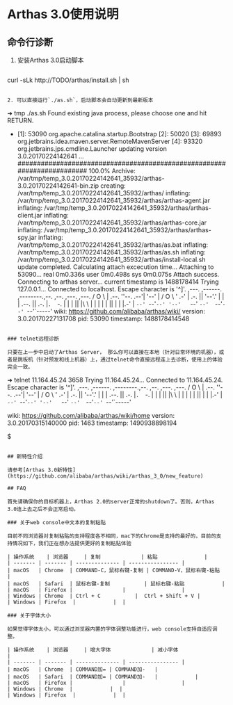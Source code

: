 Arthas 3.0使用说明
===

## 命令行诊断

1. 安装Arthas 3.0启动脚本

    ```
curl -sLk http://TODO/arthas/install.sh | sh
```

2. 可以直接运行`./as.sh`，启动脚本会自动更新到最新版本

```
➜  tmp ./as.sh
Found existing java process, please choose one and hit RETURN.
* [1]: 53090 org.apache.catalina.startup.Bootstrap
  [2]: 50020
  [3]: 69893 org.jetbrains.idea.maven.server.RemoteMavenServer
  [4]: 93320 org.jetbrains.jps.cmdline.Launcher
updating version 3.0.20170224142641 ...
######################################################################## 100.0%
Archive:  /var/tmp/temp_3.0.20170224142641_35932/arthas-3.0.20170224142641-bin.zip
   creating: /var/tmp/temp_3.0.20170224142641_35932/arthas/
  inflating: /var/tmp/temp_3.0.20170224142641_35932/arthas/arthas-agent.jar
  inflating: /var/tmp/temp_3.0.20170224142641_35932/arthas/arthas-client.jar
  inflating: /var/tmp/temp_3.0.20170224142641_35932/arthas/arthas-core.jar
  inflating: /var/tmp/temp_3.0.20170224142641_35932/arthas/arthas-spy.jar
  inflating: /var/tmp/temp_3.0.20170224142641_35932/arthas/as.bat
  inflating: /var/tmp/temp_3.0.20170224142641_35932/arthas/as.sh
  inflating: /var/tmp/temp_3.0.20170224142641_35932/arthas/install-local.sh
update completed.
Calculating attach excecution time...
Attaching to 53090...
real    0m0.336s
user    0m0.498s
sys     0m0.075s
Attach success.
Connecting to arthas server... current timestamp is 1488178414
Trying 127.0.0.1...
Connected to localhost.
Escape character is '^]'.
  ,---.  ,------. ,--------.,--.  ,--.  ,---.   ,---.
 /  O  \ |  .--. ''--.  .--'|  '--'  | /  O  \ '   .-'
|  .-.  ||  '--'.'   |  |   |  .--.  ||  .-.  |`.  `-.
|  | |  ||  |\  \    |  |   |  |  |  ||  | |  |.-'    |
`--' `--'`--' '--'   `--'   `--'  `--'`--' `--'`-----'
wiki: https://github.com/alibaba/arthas/wiki/
version: 3.0.20170227131708
pid: 53090
timestamp: 1488178414548
```

### telnet远程诊断

只要在上一步中启动了Arthas Server， 那么你可以直接在本地（针对日常环境的机器），或者是跳板机（针对预发和线上机器）上，通过telnet命令直接远程连上去诊断，使用上的体验完全一致。

```
➜  telnet 11.164.45.24 3658
Trying 11.164.45.24...
Connected to 11.164.45.24.
Escape character is '^]'.
  ,---.  ,------. ,--------.,--.  ,--.  ,---.   ,---.
 /  O  \ |  .--. ''--.  .--'|  '--'  | /  O  \ '   .-'
|  .-.  ||  '--'.'   |  |   |  .--.  ||  .-.  |`.  `-.
|  | |  ||  |\  \    |  |   |  |  |  ||  | |  |.-'    |
`--' `--'`--' '--'   `--'   `--'  `--'`--' `--'`-----'


wiki: https://github.com/alibaba/arthas/wiki/home
version: 3.0.20170315140000
pid: 1463
timestamp: 1490938898194

$

```

## 新特性介绍

请参考[Arthas 3.0新特性](https://github.com/alibaba/arthas/wiki/arthas_3_0/new_feature)

## FAQ

首先请确保你的目标机器上，Arthas 2.0的server正常的shutdown了。否则，Arthas 3.0连上去之后不会正常启动。

### 关于web console中文本的复制粘贴

目前不同浏览器对复制粘贴的支持程度各不相同，mac下的Chrome是支持的最好的，目前的支持情况如下，我们正在想办法提供更好的复制粘贴体验

| 操作系统    | 浏览器     | 复制             | 粘贴               |
| ------- | ------- | -------------- | ---------------- |
| macOS   | Chrome  | COMMAND-C，鼠标右键-复制 | COMMAND-V，鼠标右键-粘贴   |
| macOS   | Safari  | 鼠标右键-复制           | 鼠标右键-粘贴            |
| macOS   | Firefox |                |                  |
| Windows | Chrome  | Ctrl + C           |  Ctrl + Shift + V |
| Windows | Firefox  |            |  |

### 关于字体大小

如果觉得字体太小，可以通过浏览器内置的字体调整功能进行，web console支持自适应调整。

| 操作系统    | 浏览器     | 增大字体             | 减小字体               |
| ------- | ------- | -------------- | ---------------- |
| macOS   | Chrome  | COMMAND加= | COMMAND加-   |
| macOS   | Safari  | COMMAND加= | COMMAND加-   |            |
| macOS   | Firefox |                |                  |
| Windows | Chrome  |            |  |
| Windows | Firefox  |            |  |